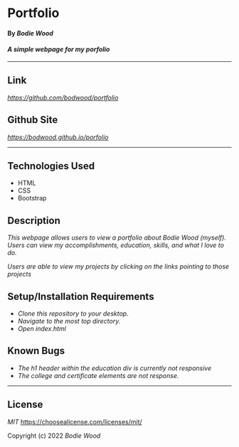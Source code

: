 # Portfolio

#### By _**Bodie Wood**_

#### _A simple webpage for my porfolio_

---

## Link

_https://github.com/bodwood/portfolio_

## Github Site

_https://bodwood.github.io/porfolio_

---

## Technologies Used

* HTML
* CSS
* Bootstrap

## Description

_This webpage allows users to view a portfolio about Bodie Wood (myself). Users can view my accomplishments, education, skills, and what I love to do._

_Users are able to view my projects by clicking on the links pointing to those projects_

## Setup/Installation Requirements

* _Clone this repository to your desktop._
* _Navigate to the most top directory._
* _Open index.html_

## Known Bugs

* _The h1 header within the education div is currently not responsive_
* _The college and certificate elements are not response._

---

## License

_MIT_
https://choosealicense.com/licenses/mit/

Copyright (c) 2022 _Bodie Wood_